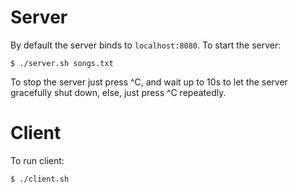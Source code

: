 Server
======

By default the server binds to `localhost:8080`. To start the server:

    $ ./server.sh songs.txt

To stop the server just press ^C, and wait up to 10s to let the server
gracefully shut down, else, just press ^C repeatedly.

Client
======

To run client:

    $ ./client.sh
